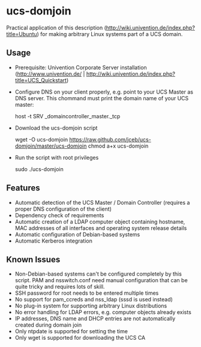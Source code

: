 ucs-domjoin
===========

Practical application of this description
(http://wiki.univention.de/index.php?title=Ubuntu) for making arbitrary Linux
systems part of a UCS domain.

## Usage

* Prerequisite: Univention Corporate Server installation
  (http://www.univention.de/ |
  http://wiki.univention.de/index.php?title=UCS_Quickstart)
* Configure DNS on your client properly, e.g. point to your UCS Master as DNS
  server.  This chommand must print the domain name of your UCS master:

    host -t SRV _domaincontroller_master._tcp

* Download the ucs-domjoin script

    wget -O ucs-domjoin https://raw.github.com/jceb/ucs-domjoin/master/ucs-domjoin
    chmod a+x ucs-domjoin

* Run the script with root privileges

    sudo ./ucs-domjoin

## Features

* Automatic detection of the UCS Master / Domain Controller (requires a proper
  DNS configuration of the client)
* Dependency check of requirements
* Automatic creation of a LDAP computer object containing hostname, MAC
  addresses of all interfaces and operating system release details
* Automatic configuration of Debian-based systems
* Automatic Kerberos integration

## Known Issues

* Non-Debian-based systems can't be configured completely by this script.
  PAM and nsswitch.conf need manual configuration that can be quite tricky and
  requires lots of skill.
* SSH password for root needs to be entered multiple times
* No support for pam_ccreds and nss_ldap (sssd is used instead)
* No plug-in system for supporting arbitrary Linux distributions
* No error handling for LDAP errors, e.g. computer objects already exists
* IP addresses, DNS name and DHCP entries are not automatically created during
  domain join
* Only ntpdate is supported for setting the time
* Only wget is supported for downloading the UCS CA
